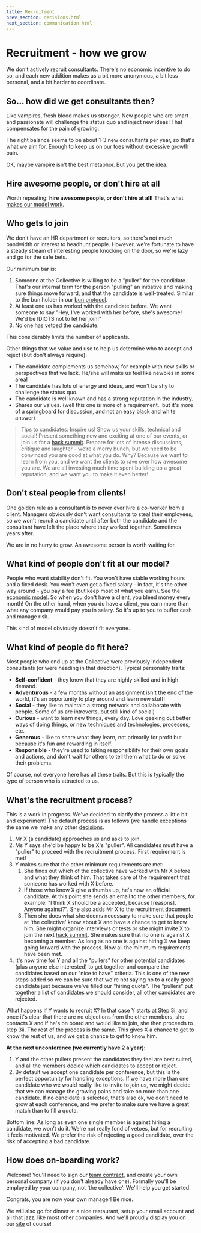 ```yaml
---
title: Recruitment
prev_section: decisions.html
next_section: communication.html
---
```


Recruitment - how we grow
=========================

We don't actively recruit consultants. There's no economic incentive to do so, and each new addition makes us a bit more anonymous, a bit less personal, and a bit harder to coordinate.

So... how did we get consultants then?
---------------------------------------------------------

Like vampires, fresh blood makes us stronger. New people who are smart and passionate will challenge the status quo and inject new ideas! That compensates for the pain of growing.

The right balance seems to be about 1-3 new consultants per year, so that's what we aim for. Enough to keep us on our toes without excessive growth pain. 

OK, maybe vampire isn't the best metaphor. But you get the idea.

Hire awesome people, or don't hire at all
-----------------------------------------

Worth repeating: **hire awesome people, or don't hire at all!**
That's what [makes our model work](why-this-works.html).

Who gets to join
----------------

We don't have an HR department or recruiters, so there's not much bandwidth or interest to headhunt people. However, we're fortunate to have a steady stream of interesting people knocking on the door, so we're lazy and go for the safe bets.

Our minimum bar is:

1.  Someone at the Collective is willing to be a "puller" for the candidate. That's our internal term for the person "pulling" an initiative and making sure things move forward, and that the candidate is well-treated. Similar to the bun holder in our [bun protocol](bun-protocol.html).
2.  At least one us has worked with the candidate before. We want someone to say "Hey, I've worked with her before, she's awesome! We'd be IDIOTS not to let her join!"
3.  No one has vetoed the candidate.

This considerably limits the number of applicants.

Other things that we value and use to help us determine who to accept and reject (but don't always require):

-   The candidate complements us somehow, for example with new skills or perspectives that we lack. He/she will make us feel like newbies in some area!
-   The candidate has lots of energy and ideas, and won't be shy to challenge the status quo.
-   The candidate is well known and has a strong reputation in the industry.
-   Shares our values. (well this one is more of a requirement.. but it's more of a springboard for discussion, and not an easy black and white answer)

> Tips to candidates: Inspire us! Show us your skills, technical and social! Present something new and exciting at one of our events, or join us for a [hack summit](hack-summit.html). Prepare for lots of intense discussions, critique and laughter – we’re a merry bunch, but we need to be convinced you are good at what you do. Why? Because we want to learn from you, and we want the clients to rave over how awesome you are. We are all investing much time spent building up a great reputation, and we want you to make it even better!

Don't steal people from clients!
--------------------------------

One golden rule as a consultant is to never ever hire a co-worker from a client. Managers obviously don't want consultants to steal their employees, so we won't recruit a candidate until after both the candidate and the consultant have left the place where they worked together. Sometimes years after.

We are in no hurry to grow. An awesome person is worth waiting for.

What kind of people don't fit at our model?
---------------------------------------

People who want stability don't fit. You won't have stable working hours and a fixed desk. You won't even get a fixed salary - in fact, it's the other way around - you pay a fee (but keep most of what you earn). See the [economic model](economic-model.html). So when you don't have a client, you bleed money every month! On the other hand, when you do have a client, you earn more than what any company would pay you in salary. So it's up to you to buffer cash and manage risk.

This kind of model obviously doesn't fit everyone.

What kind of people do fit here?
------------------------------------

Most people who end up at the Collective were previously independent consultants (or were heading in that direction). Typical personality traits:

-   **Self-confident** - they know that they are highly skilled and in high demand.
-   **Adventurous** - a few months without an assignment isn't the end of the world, it's an opportunity to play around and learn new stuff!
-   **Social** - they like to maintain a strong network and collaborate with people. Some of us are introverts, but still kind of social)
-   **Curious** - want to learn new things, every day. Love geeking out better ways of doing things, or new techniques and technologies, processes, etc.
-   **Generous** - like to share what they learn, not primarily for profit but because it's fun and rewarding in itself.
-   **Responsible** - they're used to taking responsibility for their own goals and actions, and don't wait for others to tell them what to do or solve their problems.

Of course, not everyone here has all these traits. But this is typically the type of person who is attracted to us.

What's the recruitment process?
-------------------------------

This is a work in progress. We've decided to clarify the process a little bit and experiment! The default process is as follows (we handle exceptions the same we make any other [decisions](decisions.html).

1.  Mr X (a candidate) approaches us and asks to join.
2.  Ms Y says she'd be happy to be X's "puller". All candidates must have a "puller" to proceed with the recruitment process. First requirement is met!
3.  Y makes sure that the other minimum requirements are met:
    1.  She finds out which of the collective have worked with Mr X before and what they think of him. That takes care of the requirement that someone has worked with X before.
    2.  If those who know X give a thumbs up, he's now an official candidate. At this point she sends an email to the other members, for example:  "I think X should be a accepted, because \[reasons\]. Anyone against?". She also adds Mr X to the recruitment document.
    3.  Then she does what she deems necessary to make sure that people at 'the collective' know about X and have a chance to get to know him. She might organize interviews or tests or she might invite X to join the next [hack summit](hack-summit.html). She makes sure that no one is against X becoming a member. As long as no one is against hiring X we keep going forward with the process. Now all the minimum requirements have been met.
4.  It's now time for Y and all the "pullers" for other potential candidates (plus anyone else interested) to get together and compare the candidates based on our "nice to have" criteria. This is one of the new steps added so we can be sure that we're not saying no to a really good candidate just because we've filled our "hiring quota". The "pullers" put together a list of candidates we should consider, all other candidates are rejected.

What happens if Y wants to recruit X? In that case Y starts at Step 3i, and once it's clear that there are no objections from the other members, she contacts X and if he's on board and would like to join, she then proceeds to step 3ii. The rest of the process is the same. This gives X a chance to get to know the rest of us, and we get a chance to get to know him.

**At the next unconference (we currently have 2 a year):**

1.  Y and the other pullers present the candidates they feel are best suited, and all the members decide which candidates to accept or reject.
2.  By default we accept one candidate per conference, but this is the perfect opportunity for handling exceptions. If we have more than one candidate who we would really like to invite to join us, we might decide that we can manage the growing pains and take on more than one candidate. If no candidate is selected, that's also ok, we don't need to grow at each conference, and we prefer to make sure we have a great match than to fill a quota.

Bottom line: As long as even one single member is against hiring a candidate, we won't do it. We're not really fond of vetoes, but for recruiting it feels motivated. We prefer the risk of rejecting a good candidate, over the risk of accepting a bad candidate.

How does on-boarding work?
--------------------------

Welcome! You'll need to sign our [team contract](team-contract-en.html), and create your own personal company (if you don't already have one). Formally you'll be employed by your company, not 'the collective'. We'll help you get started.

Congrats, you are now your own manager! Be nice.

We will also go for dinner at a nice restaurant, setup your email account and all that jazz, like most other companies. And we'll proudly display you on our [site](https://theagilitycollective.com) of course!

